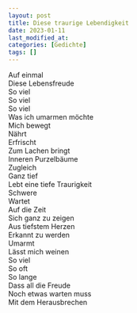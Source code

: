 ```yaml
---
layout: post
title: Diese traurige Lebendigkeit
date: 2023-01-11
last_modified_at:
categories: [Gedichte]
tags: []
---
```


Auf einmal  
Diese Lebensfreude  
So viel  
So viel  
So viel  
Was ich umarmen möchte  
Mich bewegt  
Nährt  
Erfrischt  
Zum Lachen bringt  
Inneren Purzelbäume   
Zugleich  
Ganz tief  
Lebt eine tiefe Traurigkeit  
Schwere  
Wartet  
Auf die Zeit  
Sich ganz zu zeigen  
Aus tiefstem Herzen  
Erkannt zu werden  
Umarmt  
Lässt mich weinen  
So viel  
So oft  
So lange  
Dass all die Freude  
Noch etwas warten muss  
Mit dem Herausbrechen
